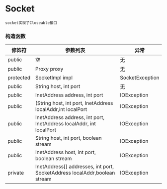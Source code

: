 
# Socket

    socket实现了Closeable接口
    
    
### 构造函数


修饰符 | 参数列表| 异常
---|---|---
public | 空 | 无
public | Proxy proxy | 无
protected |SocketImpl impl | SocketException
public | String host, int port | 无
public | InetAddress address, int port | IOException
public | (String host, int port, InetAddress localAddr,int localPort| IOException
public | InetAddress address, int port, InetAddress localAddr, int localPort| IOException
public | String host, int port, boolean stream| IOException
public | InetAddress host, int port, boolean stream| IOException
private | InetAddress[] addresses, int port, SocketAddress localAddr,boolean stream | IOException

